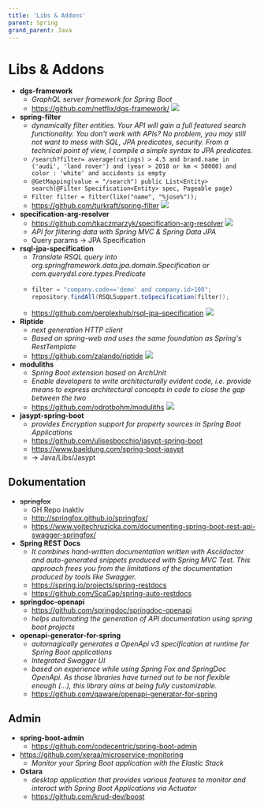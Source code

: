 ```yaml
---
title: 'Libs & Addons'
parent: Spring
grand_parent: Java
---
```


# Libs & Addons
- **dgs-framework**
  - *GraphQL server framework for Spring Boot*
  - <https://github.com/netflix/dgs-framework/> <img loading="lazy" src="https://img.shields.io/github/stars/netflix/dgs-framework?style=flat-square">
- **spring-filter**
  - *dynamically filter entities. Your API will gain a full featured search functionality. You don't work with APIs? No problem, you may still not want to mess with SQL, JPA predicates, security. From a technical point of view, I compile a simple syntax to JPA predicates.*
  - `/search?filter= average(ratings) > 4.5 and brand.name in ('audi', 'land rover') and (year > 2018 or km < 50000) and color : 'white' and accidents is empty`
  - `@GetMapping(value = "/search") public List<Entity> search(@Filter Specification<Entity> spec, Pageable page)`
  - `Filter filter = filter(like("name", "%jose%"));`
  - <https://github.com/turkraft/spring-filter> <img loading="lazy" src="https://img.shields.io/github/stars/turkraft/spring-filter?style=flat-square">
- **specification-arg-resolver**
  - <https://github.com/tkaczmarzyk/specification-arg-resolver> <img loading="lazy" src="https://img.shields.io/github/stars/tkaczmarzyk/specification-arg-resolver?style=flat-square">
  - *API for filtering data with Spring MVC & Spring Data JPA*
  - Query params -> JPA Specification
- **rsql-jpa-specification**
  - *Translate RSQL query into org.springframework.data.jpa.domain.Specification or com.querydsl.core.types.Predicate*
  - ```java
    filter = "company.code=='demo' and company.id>100";
    repository.findAll(RSQLSupport.toSpecification(filter));
    ```
  - <https://github.com/perplexhub/rsql-jpa-specification> <img loading="lazy" src="https://img.shields.io/github/stars/perplexhub/rsql-jpa-specification?style=flat-square">
- **Riptide**
  - *next generation HTTP client*
  - *Based on spring-web and uses the same foundation as Spring's RestTemplate*
  - <https://github.com/zalando/riptide> <img loading="lazy" src="https://img.shields.io/github/stars/zalando/riptide?style=flat-square">
- **moduliths**
  - *Spring Boot extension based on ArchUnit*
  - *Enable developers to write architecturally evident code, i.e. provide means to express architectural concepts in code to close the gap between the two*
  - <https://github.com/odrotbohm/moduliths> <img loading="lazy" src="https://img.shields.io/github/stars/odrotbohm/moduliths?style=flat-square">
- **jasypt-spring-boot**
  - *provides Encryption support for property sources in Spring Boot Applications*
  - <https://github.com/ulisesbocchio/jasypt-spring-boot>
  - <https://www.baeldung.com/spring-boot-jasypt>
  - -> Java/Libs/Jasypt


## Dokumentation
- ~~springfox~~
  - GH Repo inaktiv
  - <http://springfox.github.io/springfox/>
  - <https://www.vojtechruzicka.com/documenting-spring-boot-rest-api-swagger-springfox/>
- **Spring REST Docs**
  - *It combines hand-written documentation written with Asciidoctor and auto-generated snippets produced with Spring MVC Test. This approach frees you from the limitations of the documentation produced by tools like Swagger.*
  - <https://spring.io/projects/spring-restdocs>
  - <https://github.com/ScaCap/spring-auto-restdocs>
- **springdoc-openapi**
  - <https://github.com/springdoc/springdoc-openapi>
  - *helps automating the generation of API documentation using spring boot projects*
- **openapi-generator-for-spring**
  - *automagically generates a OpenApi v3 specification at runtime for Spring Boot applications*
  - *Integrated Swagger UI*
  - *based on experience while using Spring Fox and SpringDoc OpenApi. As those libraries have turned out to be not flexible enough (...), this library aims at being fully customizable.*
  - <https://github.com/qaware/openapi-generator-for-spring>


## Admin
- **spring-boot-admin**
  - <https://github.com/codecentric/spring-boot-admin>
- <https://github.com/xeraa/microservice-monitoring>
  - *Monitor your Spring Boot application with the Elastic Stack*
- **Ostara**
  - *desktop application that provides various features to monitor and interact with Spring Boot Applications via Actuator* 
  - <https://github.com/krud-dev/boost> 

